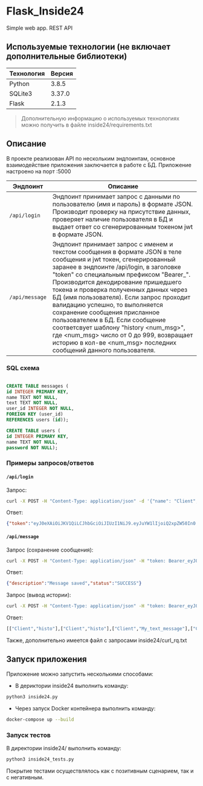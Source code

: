 # Flask_Inside24
Simple web app. REST API

## Используемые технологии (не включает дополнительные библиотеки)

|Технология|Версия|
|---|---|
|Python|3.8.5|
|SQLite3|3.37.0|
|Flask|2.1.3|

> Дополнительную информацию о используемых технологиях можно получить в файле inside24/requirements.txt

## Описание

В проекте реализован API по нескольким эндпоинтам, основное взаимодействие приложения заключается в работе с БД.
Приложение настроено на порт :5000

|Эндпоинт|Описание|
|---|---|
|```/api/login```|Эндпоинт принимает запрос с данными по пользователю (имя и пароль) в формате JSON. Производит проверку на присутствие данных, проверяет наличие пользователя в БД и выдает ответ со сгенерированным токеном jwt в формате JSON.|||
|```/api/message```|Эндпоинт принимает запрос с именем и текстом сообщения в формате JSON в теле сообщения и jwt токен, сгенерированный заранее в эндпоинте /api/login, в заголовке "token" со специальным префиксом "Bearer_". Производится декодирование пришедшего токена и проверка полученных данных через БД (имя пользователя). Если запрос проходит валидацию успешно, то выполняется сохранение сообщения присланное пользователем в БД. Если сообщение соответсвует шаблону "history <num_msg>", где <num_msg> число от 0 до 999, возвращает историю в кол-ве <num_msg> последних сообщений данного пользователя.|||

### SQL схема

```sql

CREATE TABLE messages (
id INTEGER PRIMARY KEY,
name TEXT NOT NULL,
text TEXT NOT NULL,
user_id INTEGER NOT NULL,
FOREIGN KEY (user_id)
REFERENCES users (id));

CREATE TABLE users (
id INTEGER PRIMARY KEY,
name TEXT NOT NULL,
password NOT NULL);

```

### Примеры запросов/ответов

#### ```/api/login```

Запрос:
```bash
curl -X POST -H "Content-Type: application/json" -d '{"name": "Client", "password": "654321"}' http://localhost:5000/api/login
```

Ответ:
```json
{"token":"eyJ0eXAiOiJKV1QiLCJhbGciOiJIUzI1NiJ9.eyJuYW1lIjoiQ2xpZW50In0.X3mjhe_xUzD1PnrNMocVO-A6j9NZqy0s1AVsFMBFSN0"}
```

#### ```/api/message```

Запрос (сохранение сообщения):
```bash
curl -X POST -H "Content-Type: application/json" -H "token: Bearer_eyJ0eXAiOiJKV1QiLCJhbGciOiJIUzI1NiJ9.eyJuYW1lIjoiQ2xpZW50In0.X3mjhe_xUzD1PnrNMocVO-A6j9NZqy0s1AVsFMBFSN0" -d '{"name": "Client", "message": "histo"}' http://localhost:5000/api/message
```

Ответ:
```json
{"description":"Message saved","status":"SUCCESS"}
```

Запрос (вывод истории):
```bash
curl -X POST -H "Content-Type: application/json" -H "token: Bearer_eyJ0eXAiOiJKV1QiLCJhbGciOiJIUzI1NiJ9.eyJuYW1lIjoiQ2xpZW50In0.X3mjhe_xUzD1PnrNMocVO-A6j9NZqy0s1AVsFMBFSN0" -d '{"name": "Client", "message": "history 10"}' http://localhost:5000/api/message
```

Ответ:
```bash
[["Client","histo"],["Client","histo"],["Client","My_text_message"],["Client","my history 10"],["Client","histo"],["Client","histo"],["Client","My_text_message"],["Client","my history 10"],["Client","My_text_message"],["Client","my history 10"]]
```

Также, дополнительно имеется файл с запросами inside24/curl_rq.txt

## Запуск приложения

Приложение можно запустить несколькими способами:

- В дериктории inside24 выполнить команду:

```bash
python3 inside24.py
```

- Через запуск Docker контейнера выполнить команду:

```bash
docker-compose up --build
```

### Запуск тестов

В директории inside24/ выполнить команду:

```bash
python3 inside24_tests.py 
```

Покрытие тестами осуществлялось как с позитивным сценарием, так и с негативным.
